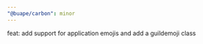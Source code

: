 ```yaml
---
"@buape/carbon": minor
---
```


feat: add support for application emojis and add a guildemoji class
